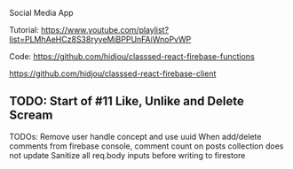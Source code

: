 Social Media App

Tutorial: https://www.youtube.com/playlist?list=PLMhAeHCz8S38ryyeMiBPPUnFAiWnoPvWP

Code:
https://github.com/hidjou/classsed-react-firebase-functions

https://github.com/hidjou/classsed-react-firebase-client

## TODO: Start of #11 Like, Unlike and Delete Scream

TODOs:
Remove user handle concept and use uuid
When add/delete comments from firebase console, comment count on posts collection does not update
Sanitize all req.body inputs before writing to firestore